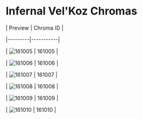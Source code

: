 # Infernal Vel'Koz Chromas


| Preview | Chroma ID |

|---------|-----------|

| ![161005](https://raw.communitydragon.org/latest/plugins/rcp-be-lol-game-data/global/default/v1/champion-chroma-images/161/161005.png) | 161005 |

| ![161006](https://raw.communitydragon.org/latest/plugins/rcp-be-lol-game-data/global/default/v1/champion-chroma-images/161/161006.png) | 161006 |

| ![161007](https://raw.communitydragon.org/latest/plugins/rcp-be-lol-game-data/global/default/v1/champion-chroma-images/161/161007.png) | 161007 |

| ![161008](https://raw.communitydragon.org/latest/plugins/rcp-be-lol-game-data/global/default/v1/champion-chroma-images/161/161008.png) | 161008 |

| ![161009](https://raw.communitydragon.org/latest/plugins/rcp-be-lol-game-data/global/default/v1/champion-chroma-images/161/161009.png) | 161009 |

| ![161010](https://raw.communitydragon.org/latest/plugins/rcp-be-lol-game-data/global/default/v1/champion-chroma-images/161/161010.png) | 161010 |